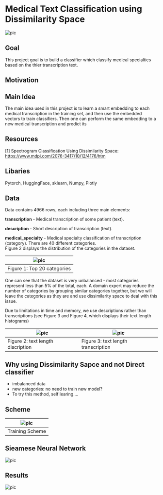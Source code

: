 # Medical Text Classification using Dissimilarity Space

![pic](https://github.com/OdedMous/Medical-Transcriptions-Classification/blob/main/images/Medical_Transcription.jpg?raw=true)

## Goal

This project goal is to build a classifier which classify medical specialties based on the thier transcription text.

## Motivation

## Main Idea
The main idea used in this project is to learn a smart embedding to each medical transcription in the training set, and then use the embedded vectors to train classifiers. Then one can perform the same embedding to a new medical transcription and predict its 

## Resources
[1] Spectrogram Classification Using Dissimilarity Space: https://www.mdpi.com/2076-3417/10/12/4176/htm

## Libaries
Pytorch, HuggingFace, sklearn,  Numpy, Plotly

## Data
Data contains 4966 rows, each including three main elements: <br/>

**transcription** - Medical transcription of some patient (text).  <br/>

**description** - Short description of transcription (text).  <br/>

**medical_specialty** - Medical specialty classification of transcription (category). There are 40 different categories. <br/>
Figure 2 displays the distribution of the categories in the dataset.



| ![pic](https://github.com/OdedMous/Medical-Transcriptions-Classification/blob/main/images/categories_dists.png?raw=true)|
| --- |
| Figure 1: Top 20 categories|


One can see that the dataset is very unbalanced - most categories represent less than 5% of the total,  each. 
A domain expert may reduce the number of categories by grouping similar categories together,  but we will leave the categories as they are and use dissimilarity space to deal with this issue.

Due to limitations in time and memory, we use descriptions rather than transcriptions (see Figure 3 and Figure 4, which displays their text length histograms)


| ![pic](https://github.com/OdedMous/Medical-Transcriptions-Classification/blob/main/images/text_length.png?raw=true) | ![pic](https://github.com/OdedMous/Medical-Transcriptions-Classification/blob/main/images/text_length_transcription.png?raw=true) |
| --- | --- |
| Figure 2:  text length discription| Figure 3: text length transcription|

## Why using Dissimilarity Sapce and not Direct classifier

- imbalanced data
- new categories: no need to train new model?
- To try this method, self learing....

## Scheme
| ![pic](https://github.com/OdedMous/Medical-Transcriptions-Classification/blob/main/images/Scheme.png?raw=true) |
| --- |
| Training Scheme |


## Sieamese Neural Network

![pic](https://github.com/OdedMous/Medical-Transcriptions-Classification/blob/main/images/giraffes.jpg?raw=true)

## Results

![pic](https://github.com/OdedMous/Medical-Transcriptions-Classification/blob/main/images/model_loss.png?raw=true)

